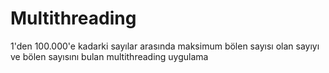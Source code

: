 # Multithreading
1'den 100.000'e kadarki sayılar arasında maksimum bölen sayısı olan sayıyı ve bölen sayısını bulan multithreading uygulama
